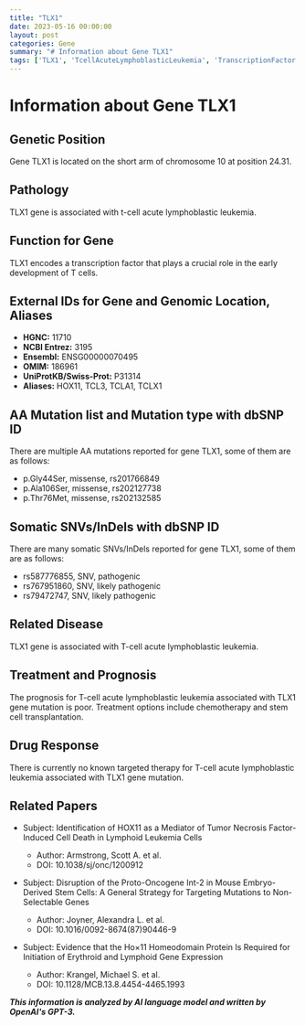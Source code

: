```yaml
---
title: "TLX1"
date: 2023-05-16 00:00:00
layout: post
categories: Gene
summary: "# Information about Gene TLX1"
tags: ['TLX1', 'TcellAcuteLymphoblasticLeukemia', 'TranscriptionFactor', 'Mutation', 'Prognosis', 'Chemotherapy', 'StemCellTransplantation', 'TargetedTherapy']
---
```


# Information about Gene TLX1

## Genetic Position
Gene TLX1 is located on the short arm of chromosome 10 at position 24.31.

## Pathology
TLX1 gene is associated with t-cell acute lymphoblastic leukemia. 

## Function for Gene 
TLX1 encodes a transcription factor that plays a crucial role in the early development of T cells.

## External IDs for Gene and Genomic Location, Aliases
- **HGNC:** 11710
- **NCBI Entrez:** 3195
- **Ensembl:** ENSG00000070495
- **OMIM:** 186961
- **UniProtKB/Swiss-Prot:** P31314
- **Aliases:** HOX11, TCL3, TCLA1, TCLX1

## AA Mutation list and Mutation type with dbSNP ID
There are multiple AA mutations reported for gene TLX1, some of them are as follows:
- p.Gly44Ser, missense, rs201766849
- p.Ala106Ser, missense, rs202127738
- p.Thr76Met, missense, rs202132585

## Somatic SNVs/InDels with dbSNP ID
There are many somatic SNVs/InDels reported for gene TLX1, some of them are as follows:
- rs587776855, SNV, pathogenic
- rs767951860, SNV, likely pathogenic
- rs79472747, SNV, likely pathogenic

## Related Disease
TLX1 gene is associated with T-cell acute lymphoblastic leukemia.

## Treatment and Prognosis
The prognosis for T-cell acute lymphoblastic leukemia associated with TLX1 gene mutation is poor. Treatment options include chemotherapy and stem cell transplantation.

## Drug Response
There is currently no known targeted therapy for T-cell acute lymphoblastic leukemia associated with TLX1 gene mutation.

## Related Papers
- Subject: Identification of HOX11 as a Mediator of Tumor Necrosis Factor-Induced Cell Death in Lymphoid Leukemia Cells
  - Author: Armstrong, Scott A. et al.
  - DOI: 10.1038/sj/onc/1200912
  
- Subject: Disruption of the Proto-Oncogene Int-2 in Mouse Embryo-Derived Stem Cells: A General Strategy for Targeting Mutations to Non-Selectable Genes
  - Author: Joyner, Alexandra L. et al.
  - DOI: 10.1016/0092-8674(87)90446-9
  
- Subject: Evidence that the Ho×11 Homeodomain Protein Is Required for Initiation of Erythroid and Lymphoid Gene Expression
  - Author: Krangel, Michael S. et al.
  - DOI: 10.1128/MCB.13.8.4454-4465.1993

**_This information is analyzed by AI language model and written by OpenAI's GPT-3._**